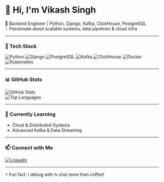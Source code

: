 # 👋 Hi, I'm Vikash Singh  

🚀 Backend Engineer | Python, Django, Kafka, ClickHouse, PostgreSQL  
💡 Passionate about scalable systems, data pipelines & cloud infra  

---

### 🔧 Tech Stack
![Python](https://img.shields.io/badge/-Python-3776AB?logo=python&logoColor=white)
![Django](https://img.shields.io/badge/-Django-092E20?logo=django&logoColor=white)
![PostgreSQL](https://img.shields.io/badge/-PostgreSQL-336791?logo=postgresql&logoColor=white)
![Kafka](https://img.shields.io/badge/-Kafka-231F20?logo=apache-kafka&logoColor=white)
![ClickHouse](https://img.shields.io/badge/-ClickHouse-FDEE21?logo=clickhouse&logoColor=black)
![Docker](https://img.shields.io/badge/-Docker-2496ED?logo=docker&logoColor=white)
![Kubernetes](https://img.shields.io/badge/-Kubernetes-326CE5?logo=kubernetes&logoColor=white)

---

### 📊 GitHub Stats
![GitHub Stats](https://github-readme-stats.vercel.app/api?username=vikashsingh&show_icons=true&theme=radical)  
![Top Languages](https://github-readme-stats.vercel.app/api/top-langs/?username=vikashsingh&layout=compact&theme=radical)

---

### 🌱 Currently Learning
- Cloud & Distributed Systems  
- Advanced Kafka & Data Streaming  

---

### 📫 Connect with Me
[![LinkedIn](https://img.shields.io/badge/-LinkedIn-blue?logo=linkedin&logoColor=white)](https://www.linkedin.com/in/https://www.linkedin.com/in/vikash-singh-a91808289/)  


---
⚡ Fun fact: I debug with ☕ chai more than coffee!


<!--
**Vikash05071996/Vikash05071996** is a ✨ _special_ ✨ repository because its `README.md` (this file) appears on your GitHub profile.

Here are some ideas to get you started:

- 🔭 I’m currently working on ...
- 🌱 I’m currently learning ...
- 👯 I’m looking to collaborate on ...
- 🤔 I’m looking for help with ...
- 💬 Ask me about ...
- 📫 How to reach me: ...
- 😄 Pronouns: ...
- ⚡ Fun fact: ...
-->
